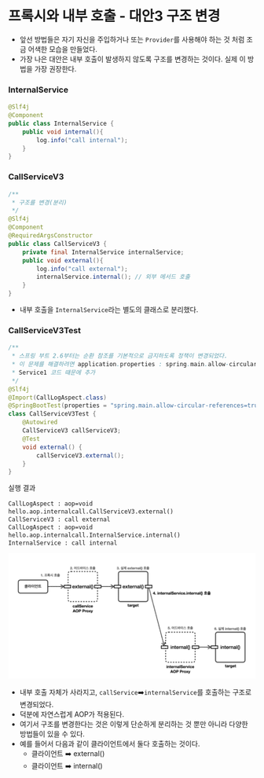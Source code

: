# 프록시와 내부 호출 - 대안3 구조 변경

- 앞선 방법들은 자기 자신을 주입하거나 또는 ``Provider``를 사용해야 하는 것 처럼 조금 어색한 모습을 만들었다.
- 가장 나은 대안은 내부 호출이 발생하지 않도록 구조를 변경하는 것이다. 실제 이 방법을 가장 권장한다.


### InternalService

```java
@Slf4j
@Component
public class InternalService {
    public void internal(){
        log.info("call internal");
    }
}
```
### CallServiceV3

```java
/**
 * 구조를 변경(분리)
 */
@Slf4j
@Component
@RequiredArgsConstructor
public class CallServiceV3 {
    private final InternalService internalService;
    public void external(){
        log.info("call external");
        internalService.internal(); // 외부 메서드 호출
    }
}
```
- 내부 호출을 ``InternalService``라는 별도의 클래스로 분리했다.

### CallServiceV3Test

```java
/**
 * 스프링 부트 2.6부터는 순환 참조를 기본적으로 금지하도록 정책이 변경되었다.
 * 이 문제를 해결하려면 application.properties : spring.main.allow-circular-references=true 추가
 * Service1 코드 떄문에 추가
 */
@Slf4j
@Import(CallLogAspect.class)
@SpringBootTest(properties = "spring.main.allow-circular-references=true")
class CallServiceV3Test {
    @Autowired
    CallServiceV3 callServiceV3;
    @Test
    void external() {
        callServiceV3.external();
    }
}
```

실행 결과
```text
CallLogAspect : aop=void hello.aop.internalcall.CallServiceV3.external()
CallServiceV3 : call external
CallLogAspect : aop=void hello.aop.internalcall.InternalService.internal()
InternalService : call internal
```

![4.png](Image%2F4.png)
- 내부 호출 자체가 사라지고, ``callService``➡️``internalService``를 호출하는 구조로 변경되었다. 
- 덕분에 자연스럽게 AOP가 적용된다.
- 여기서 구조를 변경한다는 것은 이렇게 단순하게 분리하는 것 뿐만 아니라 다양한 방법들이 있을 수 있다.
- 예를 들어서 다음과 같이 클라이언트에서 둘다 호출하는 것이다.
  - 클라이언트 ➡️ external()
  - 클라이언트 ➡️ internal()
